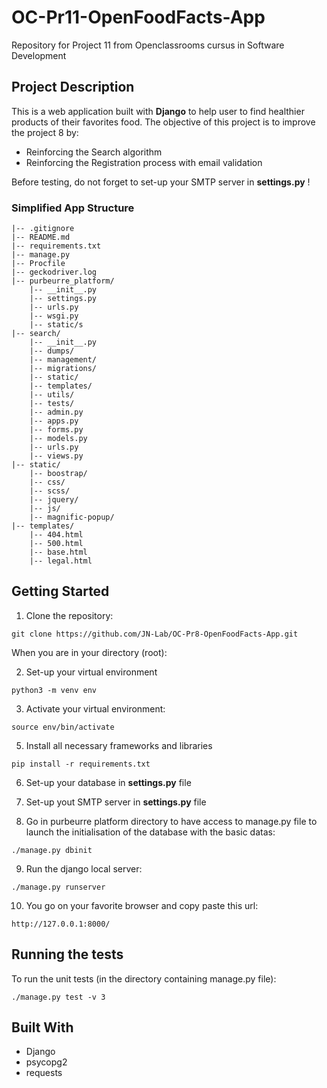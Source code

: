 # OC-Pr11-OpenFoodFacts-App
Repository for Project 11 from Openclassrooms cursus in Software Development

## Project Description

This is a web application built with **Django** to help user to find healthier products of their favorites food.
The objective of this project is to improve the project 8 by:
* Reinforcing the Search algorithm
* Reinforcing the Registration process with email validation

Before testing, do not forget to set-up your SMTP server in **settings.py** !

### Simplified App Structure

```
|-- .gitignore
|-- README.md
|-- requirements.txt
|-- manage.py
|-- Procfile
|-- geckodriver.log
|-- purbeurre_platform/
    |-- __init__.py
    |-- settings.py
    |-- urls.py
    |-- wsgi.py
    |-- static/s
|-- search/
    |-- __init__.py
    |-- dumps/
    |-- management/
    |-- migrations/
    |-- static/
    |-- templates/
    |-- utils/
    |-- tests/
    |-- admin.py
    |-- apps.py
    |-- forms.py
    |-- models.py
    |-- urls.py
    |-- views.py
|-- static/
    |-- boostrap/
    |-- css/
    |-- scss/
    |-- jquery/
    |-- js/
    |-- magnific-popup/
|-- templates/
    |-- 404.html
    |-- 500.html
    |-- base.html
    |-- legal.html
```

## Getting Started

1. Clone the repository:
```
git clone https://github.com/JN-Lab/OC-Pr8-OpenFoodFacts-App.git
```

When you are in your directory (root):

2. Set-up your virtual environment
```
python3 -m venv env
```

3. Activate your virtual environment:
```
source env/bin/activate
```

5. Install all necessary frameworks and libraries
```
pip install -r requirements.txt
```

6. Set-up your database in **settings.py** file 

7. Set-up yout SMTP server in **settings.py** file

8. Go in purbeurre platform directory to have access to manage.py file to launch the initialisation of the database with the basic datas:
```
./manage.py dbinit
```

9. Run the django local server:
```
./manage.py runserver
```

10. You go on your favorite browser and copy paste this url:
```
http://127.0.0.1:8000/
```

## Running the tests
To run the unit tests (in the directory containing manage.py file):
```
./manage.py test -v 3
```

## Built With
* Django
* psycopg2
* requests
